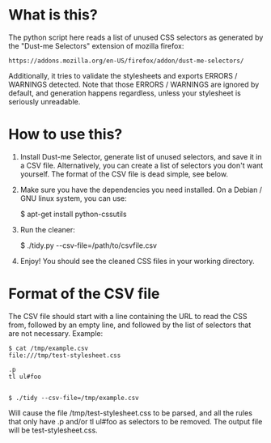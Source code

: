 What is this?
=============

The python script here reads a list of unused CSS selectors as generated by
the "Dust-me Selectors" extension of mozilla firefox:

    https://addons.mozilla.org/en-US/firefox/addon/dust-me-selectors/

Additionally, it tries to validate the stylesheets and exports ERRORS / WARNINGS
detected. Note that those ERRORS / WARNINGS are ignored by default, and generation
happens regardless, unless your stylesheet is seriously unreadable.


How to use this?
================

1) Install Dust-me Selector, generate list of unused selectors, and save
   it in a CSV file. Alternatively, you can create a list of selectors
   you don't want yourself. The format of the CSV file is dead simple, see
   below.

2) Make sure you have the dependencies you need installed. On a Debian / GNU
   linux system, you can use:

    $ apt-get install python-cssutils

3) Run the cleaner:

    $ ./tidy.py --csv-file=/path/to/csvfile.csv

4) Enjoy! You should see the cleaned CSS files in your working directory.


Format of the CSV file
======================

The CSV file should start with a line containing the URL to read the CSS from,
followed by an empty line, and followed by the list of selectors that are not
necessary. Example:

    $ cat /tmp/example.csv
    file:///tmp/test-stylesheet.css

    .p
    tl ul#foo


    $ ./tidy --csv-file=/tmp/example.csv

Will cause the file /tmp/test-stylesheet.css to be parsed, and all the rules
that only have .p and/or tl ul#foo as selectors to be removed. The output
file will be test-stylesheet.css.
